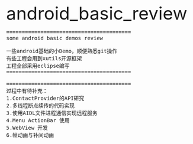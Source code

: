 <font size='20'>android_basic_review</font>


<pre>
========================================
some android basic demos review

一些android基础的小Demo，顺便熟悉git操作
有些工程会用到xutils开源框架
工程全部采用eclipse编写
========================================

========================================
过程中有待补充：
1.ContactProvider的API研究
2.多线程断点续传的代码实现
3.使用AIDL文件进程通信实现远程服务
4.Menu ActionBar 使用
5.WebView 开发
6.帧动画与补间动画
</pre>